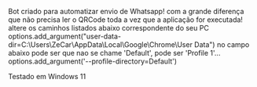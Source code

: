 Bot criado para automatizar envio de Whatsapp!
com a grande diferença que não precisa ler o QRCode toda a vez que a aplicação for executada!
altere os caminhos listados abaixo correspondente do seu PC
options.add_argument("user-data-dir=C:\\Users\\ZeCar\\AppData\\Local\Google\\Chrome\\User Data")
no campo abaixo pode ser que nao se chame 'Default', pode ser 'Profile 1'...
options.add_argument('--profile-directory=Default')

Testado em Windows 11
